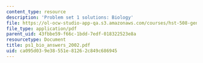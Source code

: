```yaml
---
content_type: resource
description: 'Problem set 1 solutions: Biology'
file: https://ol-ocw-studio-app-qa.s3.amazonaws.com/courses/hst-508-genomics-and-computational-biology-fall-2002/ca095d039e38551e81262c849c686945_ps1_bio_answers_2002.pdf
file_type: application/pdf
parent_uid: 43fbbe59-f66c-1bdd-7edf-018322523e8a
resourcetype: Document
title: ps1_bio_answers_2002.pdf
uid: ca095d03-9e38-551e-8126-2c849c686945
---
```

